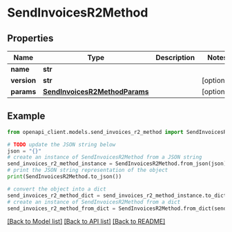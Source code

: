 # SendInvoicesR2Method


## Properties

Name | Type | Description | Notes
------------ | ------------- | ------------- | -------------
**name** | **str** |  | 
**version** | **str** |  | [optional] 
**params** | [**SendInvoicesR2MethodParams**](SendInvoicesR2MethodParams.md) |  | [optional] 

## Example

```python
from openapi_client.models.send_invoices_r2_method import SendInvoicesR2Method

# TODO update the JSON string below
json = "{}"
# create an instance of SendInvoicesR2Method from a JSON string
send_invoices_r2_method_instance = SendInvoicesR2Method.from_json(json)
# print the JSON string representation of the object
print(SendInvoicesR2Method.to_json())

# convert the object into a dict
send_invoices_r2_method_dict = send_invoices_r2_method_instance.to_dict()
# create an instance of SendInvoicesR2Method from a dict
send_invoices_r2_method_from_dict = SendInvoicesR2Method.from_dict(send_invoices_r2_method_dict)
```
[[Back to Model list]](../README.md#documentation-for-models) [[Back to API list]](../README.md#documentation-for-api-endpoints) [[Back to README]](../README.md)


